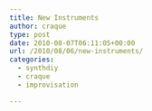 ```yaml
---
title: New Instruments
author: craque
type: post
date: 2010-08-07T06:11:05+00:00
url: /2010/08/06/new-instruments/
categories:
  - synthdiy
  - craque
  - improvisation

---
```

